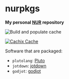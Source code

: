 # nurpkgs

**My personal [NUR](https://github.com/nix-community/NUR) repository**

<!-- Remove this if you don't use github actions -->
![Build and populate cache](https://github.com/mbekkomo/nurpkgs/workflows/Build%20and%20populate%20cache/badge.svg)

<!--
Uncomment this if you use travis:

[![Build Status](https://travis-ci.com/<YOUR_TRAVIS_USERNAME>/nur-packages.svg?branch=master)](https://travis-ci.com/<YOUR_TRAVIS_USERNAME>/nur-packages)
-->
[![Cachix Cache](https://img.shields.io/badge/cachix-mbekkomo-blue.svg)](https://mbekkomo.cachix.org)

Software that are packaged:
 - `plutolang`: [Pluto](https://pluto-lang.org)
 - `jotdown`: [jotdown](https://github.com/hellux/jotdown)
 - `godjot`: [godjot](https://github.com/sivukhin/godjot)

